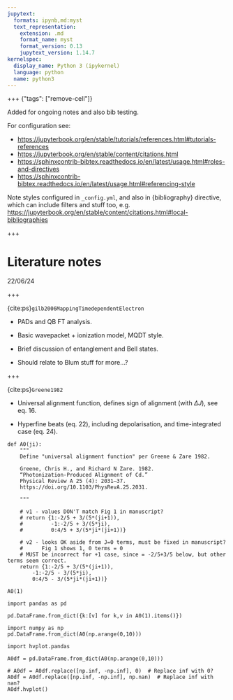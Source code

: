 ```yaml
---
jupytext:
  formats: ipynb,md:myst
  text_representation:
    extension: .md
    format_name: myst
    format_version: 0.13
    jupytext_version: 1.14.7
kernelspec:
  display_name: Python 3 (ipykernel)
  language: python
  name: python3
---
```


+++ {"tags": ["remove-cell"]}

Added for ongoing notes and also bib testing.

For configuration see:

- https://jupyterbook.org/en/stable/tutorials/references.html#tutorials-references
- https://jupyterbook.org/en/stable/content/citations.html
- https://sphinxcontrib-bibtex.readthedocs.io/en/latest/usage.html#roles-and-directives
- https://sphinxcontrib-bibtex.readthedocs.io/en/latest/usage.html#referencing-style

Note styles configured in `_config.yml`, and also in {bibliography} directive, which can include filters and stuff too, e.g. https://jupyterbook.org/en/stable/content/citations.html#local-bibliographies

+++

# Literature notes
22/06/24

+++

{cite:ps}`gilb2006MappingTimedependentElectron`

- PADs and QB FT analysis.
    
- Basic wavepacket + ionization model, MQDT style.
    
- Brief discussion of entanglement and Bell states.
    
- Should relate to Blum stuff for more…?


+++

{cite:ps}`Greene1982`

- Universal alignment function, defines sign of alignment (with $\Delta J$), see eq. 16.

- Hyperfine beats (eq. 22), including depolarisation, and time-integrated case (eq. 24).

```{code-cell} ipython3
def A0(ji):
    """
    Define "universal alignment function" per Greene & Zare 1982.
        
    Greene, Chris H., and Richard N Zare. 1982. 
    “Photonization-Produced Alignment of Cd.” 
    Physical Review A 25 (4): 2031–37. 
    https://doi.org/10.1103/PhysRevA.25.2031.

    """
    
    # v1 - values DON'T match Fig 1 in manuscript?
    # return {1:-2/5 + 3/(5*(ji+1)),
    #         -1:-2/5 + 3/(5*ji),
    #         0:4/5 + 3/(5*ji*(ji+1))}
    
    # v2 - looks OK aside from J=0 terms, must be fixed in manuscript?
    #      Fig 1 shows 1, 0 terms = 0
    # MUST be incorrect for +1 case, since = -2/5+3/5 below, but other terms seem correct.
    return {1:-2/5 + 3/(5*(ji+1)),
        -1:-2/5 - 3/(5*ji),
        0:4/5 - 3/(5*ji*(ji+1))}

A0(1)
```

```{code-cell} ipython3
import pandas as pd

pd.DataFrame.from_dict({k:[v] for k,v in A0(1).items()})
```

```{code-cell} ipython3
import numpy as np
pd.DataFrame.from_dict(A0(np.arange(0,10)))
```

```{code-cell} ipython3
import hvplot.pandas 

A0df = pd.DataFrame.from_dict(A0(np.arange(0,10)))

# A0df = A0df.replace([np.inf, -np.inf], 0)  # Replace inf with 0?
A0df = A0df.replace([np.inf, -np.inf], np.nan)  # Replace inf with nan?
A0df.hvplot()
```

```{bibliography}
```

```{code-cell} ipython3

```
